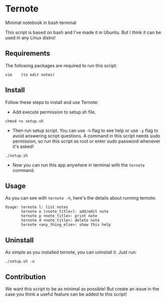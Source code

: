 # Ternote
Minimal notebook in bash terminal

This script is based on bash and I've made it in Ubuntu. But I think it can be used in any Linux distro!

## Requirements
The following packages are required to run this script:

```
vim    (to edit notes)
```

## Install
Follow these steps to install and use Ternote:

* Add execute permission to setup.sh file.

```
chmod +x setup.sh
```

* Then run setup script. You can use `-h` flag to see help or use `-y` flag to avoid answering script questions. A command in this script needs sudo permission, so run this script as root or enter sudo password whenever it's asked!
```
./setup.sh
```

* Now you can run this app anywhere in terminal with the `ternote` command.

## Usage
As you can see with `ternote -h`, here's the details about running ternote:
```
Usage: ternote l: list notes
       ternote e [<note_title>]: add/edit note
       ternote p <note_title>: print note
       ternote d <note_title>: delete note
       ternote <any_thing_else>: show this help
```

## Uninstall
As simple as you installed ternote, you can uninstall it. Just run:
```
./setup.sh -u
```

## Contribution
We want this script to be as minimal as possible! But create an issue in the case you think a useful feature can be added to this script!

